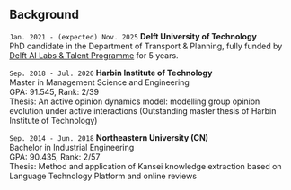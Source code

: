 ## Background

`Jan. 2021 - (expected) Nov. 2025`
__Delft University of Technology__\
PhD candidate in the Department of Transport & Planning, fully funded by [<u>Delft AI Labs & Talent Programme</u>](https://www.tudelft.nl/ai/tu-delft-ai-labs) for 5 years.

`Sep. 2018 - Jul. 2020`
__Harbin Institute of Technology__\
Master in Management Science and Engineering\
GPA: 91.545, Rank: 2/39\
Thesis: An active opinion dynamics model: modelling group opinion evolution under active interactions (Outstanding master thesis of Harbin Institute of Technology)

`Sep. 2014 - Jun. 2018`
__Northeastern University (CN)__\
Bachelor in Industrial Engineering\
GPA: 90.435, Rank: 2/57\
Thesis: Method and application of Kansei knowledge extraction based on Language Technology Platform and online reviews
